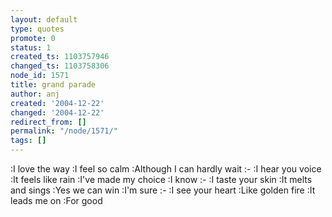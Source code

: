 ```yaml
---
layout: default
type: quotes
promote: 0
status: 1
created_ts: 1103757946
changed_ts: 1103758306
node_id: 1571
title: grand parade
author: anj
created: '2004-12-22'
changed: '2004-12-22'
redirect_from: []
permalink: "/node/1571/"
tags: []
---
```

:I love the way 
:I feel so calm
:Although I can hardly wait
:-
:I hear you voice 
:It feels like rain
:I've made my choice 
:I know
:-
:I taste your skin 
:It melts and sings
:Yes we can win 
:I'm sure
:-
:I see your heart 
:Like golden fire
:It leads me on
:For good
